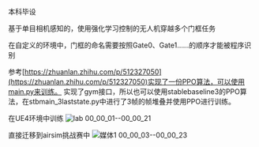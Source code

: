 本科毕设

基于单目相机感知的，使用强化学习控制的无人机穿越多个门框任务

在自定义的环境中，门框的命名需要按照Gate0、Gate1……的顺序才能被程序识别

参考[https://zhuanlan.zhihu.com/p/512327050](https://zhuanlan.zhihu.com/p/512327050)实现了一份PPO算法，可以使用main.py来训练。
实现了gym接口，所以也可以使用stablebaseline3的PPO算法，在stbmain_3laststate.py中进行了3帧的帧堆叠并使用PPO进行训练。

在UE4环境中训练
![lab 00_00_01--00_00_21](https://github.com/user-attachments/assets/998618a2-5d02-44f4-bfee-f0b5e202f6ab)


直接迁移到airsim挑战赛中
![媒体1 00_00_03--00_00_23](https://github.com/user-attachments/assets/ebff97e6-cef3-4e95-bd9b-bac7cdb2db1e)

